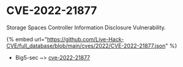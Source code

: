 # CVE-2022-21877

Storage Spaces Controller Information Disclosure Vulnerability.

{% embed url="https://github.com/Live-Hack-CVE/full_database/blob/main/cves/2022/CVE-2022-21877.json" %}


* Big5-sec ~> [cve-2022-21877](https://www.alice-snow.ru/2022/database/cve-2022-21877/cve-2022-21877-big5-sec)